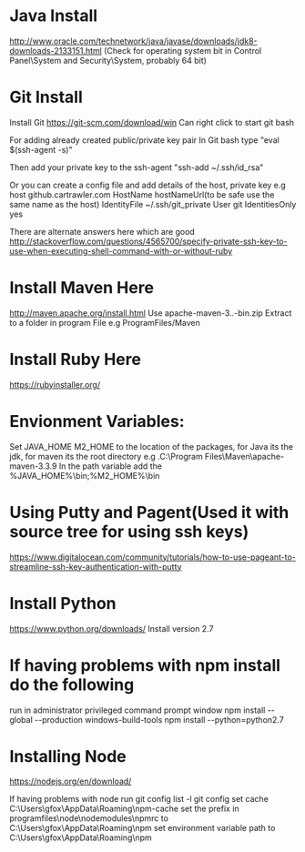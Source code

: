  # Java Install
http://www.oracle.com/technetwork/java/javase/downloads/jdk8-downloads-2133151.html (Check for operating system bit in Control Panel\System and Security\System, probably 64 bit)

 # Git Install
Install Git https://git-scm.com/download/win
Can right click to start git bash

For adding already created public/private key pair
In Git bash type
"eval $(ssh-agent -s)"

Then add your private key to the ssh-agent
"ssh-add ~/.ssh/id_rsa"

Or you can create a config file and add details of the host, private key e.g
 host github.cartrawler.com
 HostName hostNameUrl(to be safe use the same name as the host)
 IdentityFile ~/.ssh/git_private
 User git
 IdentitiesOnly yes
 
 There are alternate answers here which are good
 http://stackoverflow.com/questions/4565700/specify-private-ssh-key-to-use-when-executing-shell-command-with-or-without-ruby
 
 
 # Install Maven Here
 http://maven.apache.org/install.html
 Use apache-maven-3.*.*-bin.zip
 Extract to a folder in program File e.g ProgramFiles/Maven
 
 # Install Ruby Here
 https://rubyinstaller.org/
 
# Envionment Variables:
 Set JAVA_HOME M2_HOME to the location of the packages, for Java its the jdk, for maven its the root directory e.g .C:\Program        Files\Maven\apache-maven-3.3.9
 In the path variable add the %JAVA_HOME%\bin;%M2_HOME%\bin
 
# Using Putty and Pagent(Used it with source tree for using ssh keys)
 https://www.digitalocean.com/community/tutorials/how-to-use-pageant-to-streamline-ssh-key-authentication-with-putty
 
# Install Python
 https://www.python.org/downloads/
 Install version 2.7
 
# If having problems with npm install do the following
 run in administrator privileged command prompt window 
 npm install --global --production windows-build-tools
 npm install --python=python2.7
 
# Installing Node 
https://nodejs.org/en/download/

If having problems with node run
git config list -l
git config set cache C:\Users\gfox\AppData\Roaming\npm-cache
set the prefix in programfiles\node\nodemodules\npmrc to C:\Users\gfox\AppData\Roaming\npm
set environment variable path to C:\Users\gfox\AppData\Roaming\npm


 
 
 
